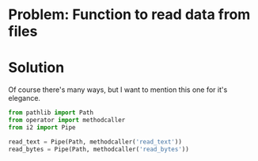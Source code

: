 # Problem: Function to read data from files

# Solution

Of course there's many ways, but I want to mention this one for it's elegance.

```python
from pathlib import Path
from operator import methodcaller
from i2 import Pipe

read_text = Pipe(Path, methodcaller('read_text'))
read_bytes = Pipe(Path, methodcaller('read_bytes'))
```
